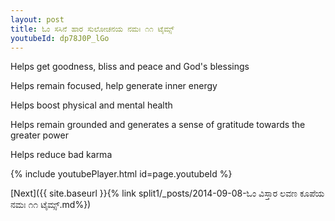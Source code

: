 ```yaml
---
layout: post
title: ಓಂ ಸಸಿನೆ ಹಾರ ಸುಲೋಚನಯ ನಮಃ ೧೧ ಟೈಮ್ಸ್
youtubeId: dp78J0P_lGo
---
```

 
 
Helps get goodness, bliss and peace and God's blessings
 
Helps remain focused, help generate inner energy 
 
Helps boost physical and mental health 
 
Helps remain grounded and generates a sense of gratitude towards the greater power 
 
Helps reduce bad karma
 
 
 
 


{% include youtubePlayer.html id=page.youtubeId %}
 
[Next]({{ site.baseurl }}{% link  split1/_posts/2014-09-08-ಓಂ ವಿಸ್ತಾರ ಲವಣ ಕೂಪೆಯ ನಮಃ ೧೧ ಟೈಮ್ಸ್.md%})
 
